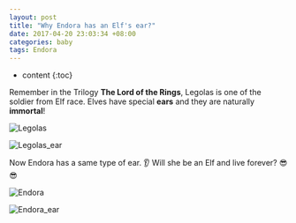 ```yaml
---
layout: post
title: "Why Endora has an Elf's ear?"
date: 2017-04-20 23:03:34 +08:00
categories: baby
tags: Endora
---
```


* content
{:toc}

Remember in the Trilogy **The Lord of the Rings**, Legolas is one of the soldier from Elf race. Elves have special **ears** and they are naturally **immortal**!

![Legolas](http://eastmanjian.cn/blog/images/endora/Elf_Legolas.jpg)

![Legolas_ear](http://eastmanjian.cn/blog/images/endora/legolas_ear.jpg)

Now Endora has a same type of ear. 👂 Will she be an Elf and live forever? 😎😎

![Endora](http://eastmanjian.cn/blog/images/endora/mmexport1492659652432.jpg)

![Endora_ear](http://eastmanjian.cn/blog/images/endora/endora_ear.jpg)